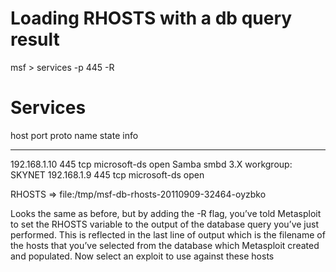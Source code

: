 <!-- TITLE: Msfdb -->
<!-- SUBTITLE: A quick summary of Msfdb -->

# Loading RHOSTS with a db query result
msf > services -p 445 -R

Services
========

host           port  proto  name          state  info
----           ----  -----  ----          -----  ----
192.168.1.10   445   tcp    microsoft-ds  open   Samba smbd 3.X workgroup: SKYNET
192.168.1.9    445   tcp    microsoft-ds  open

 RHOSTS => file:/tmp/msf-db-rhosts-20110909-32464-oyzbko

Looks the same as before, but by adding the -R flag, you’ve told Metasploit to set the RHOSTS variable to the output of the database query you’ve just performed. This is reflected in the last line of output which is the filename of the hosts that you’ve selected from the database which Metasploit created and populated.
Now select an exploit to use against these hosts
